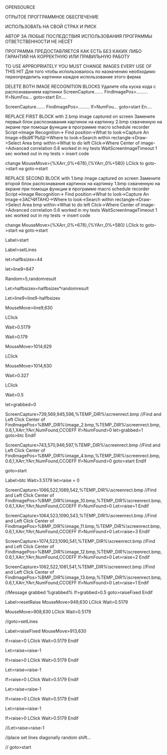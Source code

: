 OPENSOURCE

ОТРЫТОЕ ПРОГГРАММНОЕ ОБЕСПЕЧЕНИЕ

ИСПОЛЬЗОВАТЬ НА СВОЙ СТРАХ И РИСК

АВТОР ЗА ЛЮБЫЕ ПОСЛЕДСТВИЯ ИСПОЛЬЗОВАНИЯ ПРОГРАММЫ ОТВЕТСТВЕННОСТИ НЕ НЕСЁТ

ПРОГРАММА ПРЕДОСТАВЛЯЕТСЯ КАК ЕСТЬ БЕЗ КАКИХ ЛИБО ГАРАНТИЙ НА КОРРЕКТНУЮ ИЛИ ПРАВИЛЬНУЮ РАБОТУ 


TO USE APPROPRIATELY YOU MUST CHANGE IMAGES EVERY USE OF THIS HIT
Для того чтобы использовалось по назначению необходимо переопределить картинки каждое использование этого фирма

DELETE BOTH IMAGE RECOGNITION BLOCKS
Удалите оба куска кода с распознаванием картинки
ScreenCapture.......
FindImagePos>.........
If>NumFou...
  goto>start
En....

ScreenCapture.......
FindImagePos>.........
If>NumFou...
  goto>start
En....

REPLACE FIRST BLOCK with 2.bmp image captured on screen
Замените первый блок распознавания картинок на картинку 2.bmp схваченную на экране при помощи функции в программе macro schedule recorder
Script->Image Recognition-> Find position->What to look->Capture An Image->ВЫИГРЫШ->Where to look->Search within rectangle->Draw->Select Area bmp within->What to do left Click->Where Center of image->Advanced correlation 0.6 worked in my tests WaitScreenImageTimeout 1 sec worked out in my tests > insert code 

change 
 MouseMove>{%XArr_0%+678},{%YArr_0%+580}
  LClick
to goto->start
на goto->start

REPLACE SECOND BLOCK with 1.bmp image captured on screen
Замените второй блок распознавания картинок на картинку 1.bmp схваченную на экране при помощи функции в программе macro schedule recorder
Script->Image Recognition-> Find position->What to look->Capture An Image->ЗАСЧИТАНО->Where to look->Search within rectangle->Draw->Select Area bmp within->What to do left Click->Where Center of image->Advanced correlation 0.6 worked in my tests WaitScreenImageTimeout 1 sec worked out in my tests -> insert code 

change 
 MouseMove>{%XArr_0%+678},{%YArr_0%+580}
  LClick
to goto->start
на goto->start

Label>start

Label>setLines

let>halfbsizex=44

let>line9=847

Random>5,randomresult

Let>halfbsizex=halfbsizex*randomresult

Let>line9=line9-halfbsizex

MouseMove>line9,630

LClick

Wait>0.5179

Wait>0.179

MouseMove>1014,629

LClick

MouseMove>1014,630

Wait>0.327

LClick

Wait>0.5

let>grabbed=0

ScreenCapture>739,569,945,596,%TEMP_DIR%\screenrect.bmp
//Find and Left Click Center of 
FindImagePos>%BMP_DIR%\image_2.bmp,%TEMP_DIR%\screenrect.bmp,0.6,1,XArr,YArr,NumFound,CCOEFF
If>NumFound>0
  let>grabbed=1
  goto>btc
Endif

ScreenCapture>743,570,946,597,%TEMP_DIR%\screenrect.bmp
//Find and Left Click Center of 
FindImagePos>%BMP_DIR%\image_4.bmp,%TEMP_DIR%\screenrect.bmp,0.6,1,XArr,YArr,NumFound,CCOEFF
If>NumFound>0
  goto>start
Endif

goto>start

Label>btc
Wait>3.5179
let>raise = 0

ScreenCapture>1066,522,1089,542,%TEMP_DIR%\screenrect.bmp
//Find and Left Click Center of 
FindImagePos>%BMP_DIR%\image_10.bmp,%TEMP_DIR%\screenrect.bmp,0.6,1,XArr,YArr,NumFound,CCOEFF
If>NumFound>0
  Let>raise=1
Endif

ScreenCapture>1064,523,1090,543,%TEMP_DIR%\screenrect.bmp
//Find and Left Click Center of 
FindImagePos>%BMP_DIR%\image_11.bmp,%TEMP_DIR%\screenrect.bmp,0.6,1,XArr,YArr,NumFound,CCOEFF
If>NumFound>0
  Let>raise=3
Endif



ScreenCapture>1074,523,1090,541,%TEMP_DIR%\screenrect.bmp
//Find and Left Click Center of 
FindImagePos>%BMP_DIR%\image_12.bmp,%TEMP_DIR%\screenrect.bmp,0.6,1,XArr,YArr,NumFound,CCOEFF
If>NumFound>0
  Let>raise=2
Endif


ScreenCapture>1062,522,1081,541,%TEMP_DIR%\screenrect.bmp
//Find and Left Click Center of 
FindImagePos>%BMP_DIR%\image_13.bmp,%TEMP_DIR%\screenrect.bmp,0.6,1,XArr,YArr,NumFound,CCOEFF
If>NumFound>0
  Let>raise=1
Endif


//Message grabbed %grabbed%
If>grabbed>0.5
  goto>raiseFixed
Endif

Label>resetRaise
MouseMove>949,630
LClick
Wait>0.5179

MouseMove>908,630
LClick
Wait>0.5179

//goto>setLines

Label>raiseFixed
MouseMove>913,630

If>raise>0
  LClick
  Wait>0.5179
Endif

Let>raise=raise-1

If>raise>0
  LClick
  Wait>0.5179
Endif

Let>raise=raise-1

If>raise>0
  LClick
  Wait>0.5179
Endif

Let>raise=raise-1

If>raise>0
  LClick
  Wait>0.5179
Endif

Let>raise=raise-1

If>raise>0
  LClick
  Wait>0.5179
Endif

//Let>raise=raise-1

//place set lines diagonally random shift...


//
goto>start



